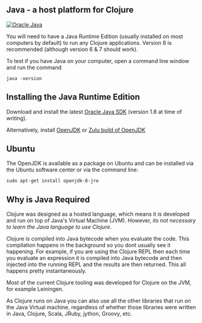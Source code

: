 ## Java - a host platform for Clojure

[![Oracle Java](/images/java-banner.png)](https://www.java.com)

  You will need to have a Java Runtime Edition (usually installed on most computers by default) to run any Clojure applications.  Version 8 is recommended (although version 6 & 7 should work).

To test if you have Java on your computer, open a command line window and run the command

    java -version


## Installing the Java Runtime Edition

  Download and install the latest [Oracle Java SDK](https://www.java.com) (version 1.8 at time of writing).

  Alternatively, install [OpenJDK](http://openjdk.java.net/install/index.html) or [Zulu build of OpenJDK](http://zulu.org/)

## Ubuntu

The OpenJDK is available as a package on Ubuntu and can be installed via the Ubuntu software center or via the command line:

    sudo apt-get install openjdk-8-jre


## Why is Java Required

Clojure was designed as a hosted language, which means it is developed and run on top of Java's Virtual Machine (JVM).  However, _its not necessary to learn the Java language to use Clojure_.

Clojure is compiled into Java bytecode when you evaluate the code.  This compilation happens in the background so you dont usually see it happening.  For example, if you are using the Clojure REPL then each time you evaluate an expression it is compiled into Java bytecode and then injected into the running REPL and the results are then returned.  This all happens pretty instantaneously.

Most of the current Clojure tooling was developed for Clojure on the JVM, for example Leiningen.

As Clojure runs on Java you can also use all the other libraries that run on the Java Virtual machine, regardless of whether those libraries were written in Java, Clojure, Scala, JRuby, jython, Groovy, etc.
